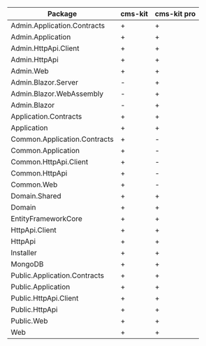 | Package | cms-kit | cms-kit pro |
| --- | --- | --- |
| Admin.Application.Contracts | + | + |
| Admin.Application | + | + |
| Admin.HttpApi.Client | + | + |
| Admin.HttpApi | + | + |
| Admin.Web | + | + |
| Admin.Blazor.Server | - | + |
| Admin.Blazor.WebAssembly | - | + |
| Admin.Blazor | - | + |
| Application.Contracts | + | + |
| Application | + | + |
| Common.Application.Contracts | + | - |
| Common.Application | + | - |
| Common.HttpApi.Client | + | - |
| Common.HttpApi | + | - |
| Common.Web | + | - |
| Domain.Shared | + | + |
| Domain | + | + |
| EntityFrameworkCore | + | + |
| HttpApi.Client | + | + |
| HttpApi | + | + |
| Installer | + | + |
| MongoDB | + | + |
| Public.Application.Contracts | + | + |
| Public.Application | + | + |
| Public.HttpApi.Client | + | + |
| Public.HttpApi | + | + |
| Public.Web | + | + |
| Web | + | + |
